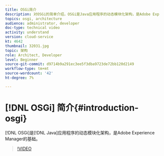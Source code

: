 ```yaml
---
title: OSGi简介
description: 对OSGi的简单介绍，OSGi是Java应用程序的动态模块化架构，是Adobe Experience Manager的基础。
topics: osgi, architecture
audience: administrator, developer
doc-type: technical video
activity: understand
version: cloud-service
kt: 4642
thumbnail: 32031.jpg
topic: 架构
role: Architect, Developer
level: Beginner
source-git-commit: d9714b9a291ec3ee5f3dba9723de72bb120d2149
workflow-type: tm+mt
source-wordcount: '42'
ht-degree: 7%

---
```



# [!DNL OSGi] 简介{#introduction-osgi}

[!DNL OSGi]是[!DNL Java]应用程序的动态模块化架构，是Adobe Experience Manager的基础。

>[!VIDEO](https://video.tv.adobe.com/v/32031/?quality=12&learn=on)